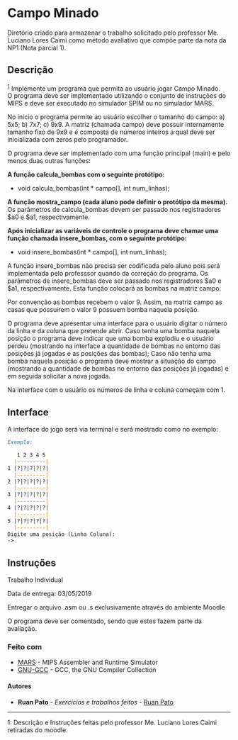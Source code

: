 # Campo Minado

Diretório criado para armazenar o trabalho solicitado pelo professor Me. Luciano Lores Caimi como método avaliativo que compõe parte da nota da NP1 (Nota parcial 1).

## Descrição ##

<sup>[1](#footnote1)</sup> Implemente um programa que permita ao usuário jogar Campo Minado.  
O programa deve ser implementado utilizando o conjunto de instruções do MIPS e deve ser executado no simulador SPIM ou no simulador MARS.

No início o programa permite ao usuário escolher o tamanho do campo: a) 5x5; b) 7x7; c) 9x9. A matriz (chamada campo) deve possuir internamente tamanho fixo de 9x9 e é composta de números inteiros a qual deve ser inicializada com zeros pelo programador.

O programa deve ser implementado com uma função principal (main) e pelo menos duas outras funções:

**A função calcula_bombas com o seguinte protótipo:**
* void calcula_bombas(int * campo[], int num_linhas);

**A função mostra_campo (cada aluno pode definir o protótipo da mesma).**
Os parâmetros de calcula_bombas devem ser passado nos registradores $a0 e $a1, respectivamente.

**Após inicializar as variáveis de controle o programa deve chamar uma função chamada insere_bombas, com o seguinte protótipo:**

* void insere_bombas(int * campo[], int num_linhas);

A função insere_bombas não precisa ser codificada pelo aluno pois será implementada pelo professsor quando da correção do programa. Os parâmetros de insere_bombas deve ser passado nos registradores $a0 e $a1, respectivamente. Esta função colocará as bombas na matriz campo.

Por convenção as bombas recebem o valor 9. Assim, na matriz campo as casas que possuirem o valor 9 possuem bomba naquela posição.

O programa deve apresentar uma interface para o usuário digitar o número da linha e da coluna que pretende abrir. Caso tenha uma bomba naquela posição o programa deve indicar que uma bomba explodiu e o usuário perdeu (mostrando na interface a quantidade de bombas no entorno das posições já jogadas e as posições das bombas); Caso não tenha uma bomba naquela posição o programa deve mostrar a situação do campo (mostrando a quantidade de bombas no entorno das posições já jogadas) e em seguida solicitar a nova jogada.

Na interface com o usuário os números de linha e coluna começam com 1.

## Interface ##
A interface do jogo será via terminal e será mostrado como no exemplo:
```markdown
Exemplo:

   1 2 3 4 5
  |---------|
1 |?|?|?|?|?|
  |---------|
2 |?|?|?|?|?|
  |---------|
3 |?|?|?|?|?|
  |---------|
4 |?|?|?|?|?|
  |---------|
5 |?|?|?|?|?|
  |---------|
Digite uma posição (Linha Coluna):
->
```

## Instruções ##
Trabalho Individual  

Data de entrega: 03/05/2019  

Entregar o arquivo .asm ou .s exclusivamente através do ambiente Moodle  

O programa deve ser comentado, sendo que estes fazem parte da avaliação.  

### Feito com ###

* [MARS](http://courses.missouristate.edu/KenVollmar/mars/) - MIPS Assembler and Runtime Simulator
* [GNU-GCC](https://gcc.gnu.org/) - GCC, the GNU Compiler Collection

#### Autores ####

* **Ruan Pato** - *Exercícios e trabalhos feitos* - [Ruan Pato](https://github.com/ruanpato)

--------  

<a name="footnote1">1</a>: Descrição e Instruções feitas pelo professor Me. Luciano Lores Caimi retiradas do moodle.